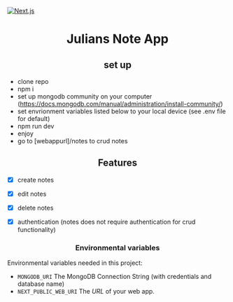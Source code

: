 [![Next.js](https://assets.zeit.co/image/upload/v1538361091/repositories/next-js/next-js.png)](https://nextjs.org)

<h1 align="center">Julians Note App</h1>

<h2 align="center">set up</h2>

- clone repo
- npm i
- set up mongodb community on your computer (https://docs.mongodb.com/manual/administration/install-community/)
- set envrionment variables listed below to your local device (see .env file for default)
- npm run dev
- enjoy
- go to [webappurl]/notes to crud notes


<h2 align="center">Features</h2>

- [x] create notes
- [x] edit notes
- [x] delete notes
- [x] authentication (notes does not require authentication for crud functionality)


<h3 align="center">Environmental variables</h3>

Environmental variables needed in this project:

- `MONGODB_URI` The MongoDB Connection String (with credentials and database name)
- `NEXT_PUBLIC_WEB_URI` The _URL_ of your web app.

